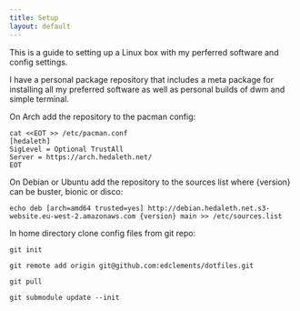 ```yaml
---
title: Setup
layout: default
---
```


This is a guide to setting up a Linux box with my perferred software and config settings.

I have a personal package repository that includes a meta package for
installing all my preferred software as well as personal builds of dwm and
simple terminal.

On Arch add the repository to the pacman config:

    cat <<EOT >> /etc/pacman.conf
    [hedaleth]
    SigLevel = Optional TrustAll
    Server = https://arch.hedaleth.net/
    EOT

On Debian or Ubuntu add the repository to the sources list where {version} can be buster, bionic or disco:

    echo deb [arch=amd64 trusted=yes] http://debian.hedaleth.net.s3-website.eu-west-2.amazonaws.com {version} main >> /etc/sources.list

In home directory clone config files from git repo:

    git init

    git remote add origin git@github.com:edclements/dotfiles.git

    git pull

    git submodule update --init

